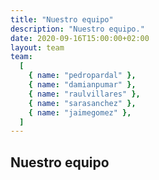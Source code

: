 ```yaml
---
title: "Nuestro equipo"
description: "Nuestro equipo."
date: 2020-09-16T15:00:00+02:00
layout: team
team:
  [
    { name: "pedropardal" },
    { name: "damianpumar" },
    { name: "raulvillares" },
    { name: "sarasanchez" },
    { name: "jaimegomez" },
  ]
---
```


## Nuestro equipo
